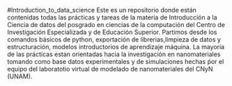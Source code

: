 #Introduction_to_data_science
Este es un repositorio donde están contenidas todas las prácticas y tareas de la materia de Introducción a la Ciencia de datos del posgrado en ciencias de la computación del Centro de Investigación Especializada y de Educación Superior. Partimos desde los comandos básicos de python, exportación de librerias,limpieza de datos y estructuración, modelos introductorios de aprendizaje máquina. La mayoria de las prácticas estan orientadas hacia la investigación en nanomateriales tomando como base datos experimentales y de simulaciones hechas ṕor el equipo del laboratotio  virtual de modelado de nanomateriales del CNyN (UNAM).
